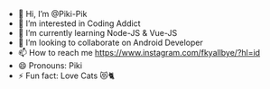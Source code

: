 - 👋 Hi, I’m @Piki-Pik
- 👀 I’m interested in Coding Addict
- 🌱 I’m currently learning Node-JS & Vue-JS
- 💞️ I’m looking to collaborate on Android Developer
- 📫 How to reach me https://www.instagram.com/fkyallbye/?hl=id 
- 😄 Pronouns: Piki
- ⚡ Fun fact: Love Cats 😻🐈

<!---
Piki-Pik/Piki-Pik is a ✨ special ✨ repository because its `README.md` (this file) appears on your GitHub profile.
You can click the Preview link to take a look at your changes.
--->
